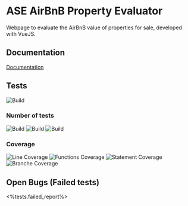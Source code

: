# ASE AirBnB Property Evaluator

Webpage to evaluate the AirBnB value of properties for sale, developed with VueJS.

## Documentation

[Documentation](https://github.com/johannschwabe/ASEv3/wiki)

## Tests

![Build](<%batch.testspassing%>)

### Number of tests
![Build](<%batch.ntests%>)
![Build](<%batch.nfailing%>)
![Build](<%batch.nsucceeding%>)

### Coverage

![Line Coverage](<%batch.linecoverage%>)
![Functions Coverage](<%batch.functioncoverage%>)
![Statement Coverage](<%batch.statementcoverage%>)
![Branche Coverage](<%batch.batchcoverage%>)

## Open Bugs (Failed tests)

<%tests.failed_report%>
